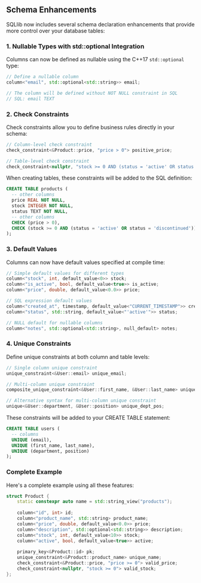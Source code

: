 ## Schema Enhancements

SQLlib now includes several schema declaration enhancements that provide more control over your database tables:

### 1. Nullable Types with std::optional Integration

Columns can now be defined as nullable using the C++17 `std::optional` type:

```cpp
// Define a nullable column
column<"email", std::optional<std::string>> email;

// The column will be defined without NOT NULL constraint in SQL
// SQL: email TEXT
```

### 2. Check Constraints

Check constraints allow you to define business rules directly in your schema:

```cpp
// Column-level check constraint
check_constraint<&Product::price, "price > 0"> positive_price;

// Table-level check constraint
check_constraint<nullptr, "stock >= 0 AND (status = 'active' OR status = 'discontinued')"> valid_product;
```

When creating tables, these constraints will be added to the SQL definition:
```sql
CREATE TABLE products (
  -- other columns
  price REAL NOT NULL,
  stock INTEGER NOT NULL,
  status TEXT NOT NULL,
  -- other columns
  CHECK (price > 0),
  CHECK (stock >= 0 AND (status = 'active' OR status = 'discontinued'))
);
```

### 3. Default Values

Columns can now have default values specified at compile time:

```cpp
// Simple default values for different types
column<"stock", int, default_value<0>> stock;
column<"is_active", bool, default_value<true>> is_active;
column<"price", double, default_value<0.0>> price;

// SQL expression default values
column<"created_at", timestamp, default_value<"CURRENT_TIMESTAMP">> created_at;
column<"status", std::string, default_value<"'active'">> status;

// NULL default for nullable columns
column<"notes", std::optional<std::string>, null_default> notes;
```

### 4. Unique Constraints

Define unique constraints at both column and table levels:

```cpp
// Single column unique constraint
unique_constraint<&User::email> unique_email;

// Multi-column unique constraint
composite_unique_constraint<&User::first_name, &User::last_name> unique_name;

// Alternative syntax for multi-column unique constraint
unique<&User::department, &User::position> unique_dept_pos;
```

These constraints will be added to your CREATE TABLE statement:

```sql
CREATE TABLE users (
  -- columns
  UNIQUE (email),
  UNIQUE (first_name, last_name),
  UNIQUE (department, position)
);
```

### Complete Example

Here's a complete example using all these features:

```cpp
struct Product {
    static constexpr auto name = std::string_view("products");
    
    column<"id", int> id;
    column<"product_name", std::string> product_name;
    column<"price", double, default_value<0.0>> price;
    column<"description", std::optional<std::string>> description;
    column<"stock", int, default_value<10>> stock;
    column<"active", bool, default_value<true>> active;
    
    primary_key<&Product::id> pk;
    unique_constraint<&Product::product_name> unique_name;
    check_constraint<&Product::price, "price >= 0"> valid_price;
    check_constraint<nullptr, "stock >= 0"> valid_stock;
};
``` 